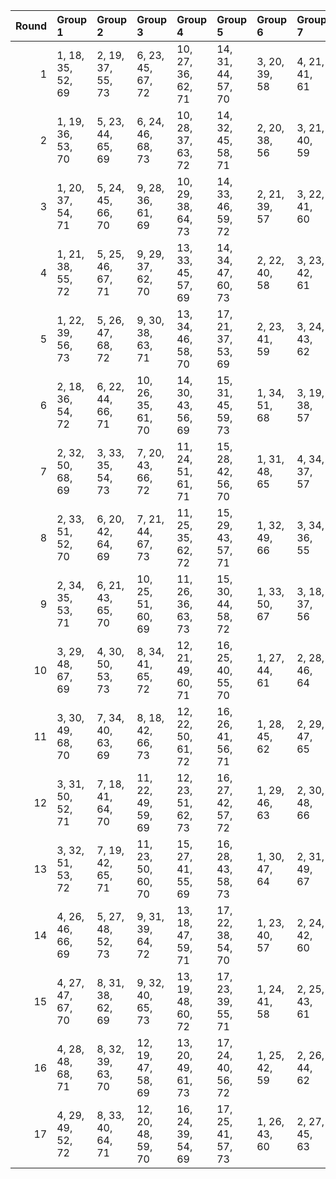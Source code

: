 |   Round | Group 1           | Group 2           | Group 3            | Group 4            | Group 5            | Group 6       | Group 7       | Group 8       | Group 9       | Group 10      | Group 11      | Group 12       | Group 13       | Group 14       | Group 15       | Group 16       | Group 17       |
|--------:|:------------------|:------------------|:-------------------|:-------------------|:-------------------|:--------------|:--------------|:--------------|:--------------|:--------------|:--------------|:---------------|:---------------|:---------------|:---------------|:---------------|:---------------|
|       1 | 1, 18, 35, 52, 69 | 2, 19, 37, 55, 73 | 6, 23, 45, 67, 72  | 10, 27, 36, 62, 71 | 14, 31, 44, 57, 70 | 3, 20, 39, 58 | 4, 21, 41, 61 | 5, 22, 43, 64 | 7, 24, 47, 53 | 8, 25, 49, 56 | 9, 26, 51, 59 | 11, 28, 38, 65 | 12, 29, 40, 68 | 13, 30, 42, 54 | 15, 32, 46, 60 | 16, 33, 48, 63 | 17, 34, 50, 66 |
|       2 | 1, 19, 36, 53, 70 | 5, 23, 44, 65, 69 | 6, 24, 46, 68, 73  | 10, 28, 37, 63, 72 | 14, 32, 45, 58, 71 | 2, 20, 38, 56 | 3, 21, 40, 59 | 4, 22, 42, 62 | 7, 25, 48, 54 | 8, 26, 50, 57 | 9, 27, 35, 60 | 11, 29, 39, 66 | 12, 30, 41, 52 | 13, 31, 43, 55 | 15, 33, 47, 61 | 16, 34, 49, 64 | 17, 18, 51, 67 |
|       3 | 1, 20, 37, 54, 71 | 5, 24, 45, 66, 70 | 9, 28, 36, 61, 69  | 10, 29, 38, 64, 73 | 14, 33, 46, 59, 72 | 2, 21, 39, 57 | 3, 22, 41, 60 | 4, 23, 43, 63 | 6, 25, 47, 52 | 7, 26, 49, 55 | 8, 27, 51, 58 | 11, 30, 40, 67 | 12, 31, 42, 53 | 13, 32, 44, 56 | 15, 34, 48, 62 | 16, 18, 50, 65 | 17, 19, 35, 68 |
|       4 | 1, 21, 38, 55, 72 | 5, 25, 46, 67, 71 | 9, 29, 37, 62, 70  | 13, 33, 45, 57, 69 | 14, 34, 47, 60, 73 | 2, 22, 40, 58 | 3, 23, 42, 61 | 4, 24, 44, 64 | 6, 26, 48, 53 | 7, 27, 50, 56 | 8, 28, 35, 59 | 10, 30, 39, 65 | 11, 31, 41, 68 | 12, 32, 43, 54 | 15, 18, 49, 63 | 16, 19, 51, 66 | 17, 20, 36, 52 |
|       5 | 1, 22, 39, 56, 73 | 5, 26, 47, 68, 72 | 9, 30, 38, 63, 71  | 13, 34, 46, 58, 70 | 17, 21, 37, 53, 69 | 2, 23, 41, 59 | 3, 24, 43, 62 | 4, 25, 45, 65 | 6, 27, 49, 54 | 7, 28, 51, 57 | 8, 29, 36, 60 | 10, 31, 40, 66 | 11, 32, 42, 52 | 12, 33, 44, 55 | 14, 18, 48, 61 | 15, 19, 50, 64 | 16, 20, 35, 67 |
|       6 | 2, 18, 36, 54, 72 | 6, 22, 44, 66, 71 | 10, 26, 35, 61, 70 | 14, 30, 43, 56, 69 | 15, 31, 45, 59, 73 | 1, 34, 51, 68 | 3, 19, 38, 57 | 4, 20, 40, 60 | 5, 21, 42, 63 | 7, 23, 46, 52 | 8, 24, 48, 55 | 9, 25, 50, 58  | 11, 27, 37, 64 | 12, 28, 39, 67 | 13, 29, 41, 53 | 16, 32, 47, 62 | 17, 33, 49, 65 |
|       7 | 2, 32, 50, 68, 69 | 3, 33, 35, 54, 73 | 7, 20, 43, 66, 72  | 11, 24, 51, 61, 71 | 15, 28, 42, 56, 70 | 1, 31, 48, 65 | 4, 34, 37, 57 | 5, 18, 39, 60 | 6, 19, 41, 63 | 8, 21, 45, 52 | 9, 22, 47, 55 | 10, 23, 49, 58 | 12, 25, 36, 64 | 13, 26, 38, 67 | 14, 27, 40, 53 | 16, 29, 44, 59 | 17, 30, 46, 62 |
|       8 | 2, 33, 51, 52, 70 | 6, 20, 42, 64, 69 | 7, 21, 44, 67, 73  | 11, 25, 35, 62, 72 | 15, 29, 43, 57, 71 | 1, 32, 49, 66 | 3, 34, 36, 55 | 4, 18, 38, 58 | 5, 19, 40, 61 | 8, 22, 46, 53 | 9, 23, 48, 56 | 10, 24, 50, 59 | 12, 26, 37, 65 | 13, 27, 39, 68 | 14, 28, 41, 54 | 16, 30, 45, 60 | 17, 31, 47, 63 |
|       9 | 2, 34, 35, 53, 71 | 6, 21, 43, 65, 70 | 10, 25, 51, 60, 69 | 11, 26, 36, 63, 73 | 15, 30, 44, 58, 72 | 1, 33, 50, 67 | 3, 18, 37, 56 | 4, 19, 39, 59 | 5, 20, 41, 62 | 7, 22, 45, 68 | 8, 23, 47, 54 | 9, 24, 49, 57  | 12, 27, 38, 66 | 13, 28, 40, 52 | 14, 29, 42, 55 | 16, 31, 46, 61 | 17, 32, 48, 64 |
|      10 | 3, 29, 48, 67, 69 | 4, 30, 50, 53, 73 | 8, 34, 41, 65, 72  | 12, 21, 49, 60, 71 | 16, 25, 40, 55, 70 | 1, 27, 44, 61 | 2, 28, 46, 64 | 5, 31, 35, 56 | 6, 32, 37, 59 | 7, 33, 39, 62 | 9, 18, 43, 68 | 10, 19, 45, 54 | 11, 20, 47, 57 | 13, 22, 51, 63 | 14, 23, 36, 66 | 15, 24, 38, 52 | 17, 26, 42, 58 |
|      11 | 3, 30, 49, 68, 70 | 7, 34, 40, 63, 69 | 8, 18, 42, 66, 73  | 12, 22, 50, 61, 72 | 16, 26, 41, 56, 71 | 1, 28, 45, 62 | 2, 29, 47, 65 | 4, 31, 51, 54 | 5, 32, 36, 57 | 6, 33, 38, 60 | 9, 19, 44, 52 | 10, 20, 46, 55 | 11, 21, 48, 58 | 13, 23, 35, 64 | 14, 24, 37, 67 | 15, 25, 39, 53 | 17, 27, 43, 59 |
|      12 | 3, 31, 50, 52, 71 | 7, 18, 41, 64, 70 | 11, 22, 49, 59, 69 | 12, 23, 51, 62, 73 | 16, 27, 42, 57, 72 | 1, 29, 46, 63 | 2, 30, 48, 66 | 4, 32, 35, 55 | 5, 33, 37, 58 | 6, 34, 39, 61 | 8, 19, 43, 67 | 9, 20, 45, 53  | 10, 21, 47, 56 | 13, 24, 36, 65 | 14, 25, 38, 68 | 15, 26, 40, 54 | 17, 28, 44, 60 |
|      13 | 3, 32, 51, 53, 72 | 7, 19, 42, 65, 71 | 11, 23, 50, 60, 70 | 15, 27, 41, 55, 69 | 16, 28, 43, 58, 73 | 1, 30, 47, 64 | 2, 31, 49, 67 | 4, 33, 36, 56 | 5, 34, 38, 59 | 6, 18, 40, 62 | 8, 20, 44, 68 | 9, 21, 46, 54  | 10, 22, 48, 57 | 12, 24, 35, 63 | 13, 25, 37, 66 | 14, 26, 39, 52 | 17, 29, 45, 61 |
|      14 | 4, 26, 46, 66, 69 | 5, 27, 48, 52, 73 | 9, 31, 39, 64, 72  | 13, 18, 47, 59, 71 | 17, 22, 38, 54, 70 | 1, 23, 40, 57 | 2, 24, 42, 60 | 3, 25, 44, 63 | 6, 28, 50, 55 | 7, 29, 35, 58 | 8, 30, 37, 61 | 10, 32, 41, 67 | 11, 33, 43, 53 | 12, 34, 45, 56 | 14, 19, 49, 62 | 15, 20, 51, 65 | 16, 21, 36, 68 |
|      15 | 4, 27, 47, 67, 70 | 8, 31, 38, 62, 69 | 9, 32, 40, 65, 73  | 13, 19, 48, 60, 72 | 17, 23, 39, 55, 71 | 1, 24, 41, 58 | 2, 25, 43, 61 | 3, 26, 45, 64 | 5, 28, 49, 53 | 6, 29, 51, 56 | 7, 30, 36, 59 | 10, 33, 42, 68 | 11, 34, 44, 54 | 12, 18, 46, 57 | 14, 20, 50, 63 | 15, 21, 35, 66 | 16, 22, 37, 52 |
|      16 | 4, 28, 48, 68, 71 | 8, 32, 39, 63, 70 | 12, 19, 47, 58, 69 | 13, 20, 49, 61, 73 | 17, 24, 40, 56, 72 | 1, 25, 42, 59 | 2, 26, 44, 62 | 3, 27, 46, 65 | 5, 29, 50, 54 | 6, 30, 35, 57 | 7, 31, 37, 60 | 9, 33, 41, 66  | 10, 34, 43, 52 | 11, 18, 45, 55 | 14, 21, 51, 64 | 15, 22, 36, 67 | 16, 23, 38, 53 |
|      17 | 4, 29, 49, 52, 72 | 8, 33, 40, 64, 71 | 12, 20, 48, 59, 70 | 16, 24, 39, 54, 69 | 17, 25, 41, 57, 73 | 1, 26, 43, 60 | 2, 27, 45, 63 | 3, 28, 47, 66 | 5, 30, 51, 55 | 6, 31, 36, 58 | 7, 32, 38, 61 | 9, 34, 42, 67  | 10, 18, 44, 53 | 11, 19, 46, 56 | 13, 21, 50, 62 | 14, 22, 35, 65 | 15, 23, 37, 68 |